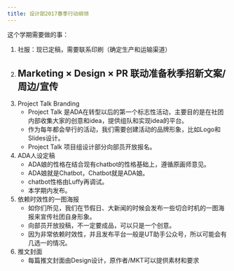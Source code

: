 ```yaml
---
title: 设计部2017春季行动纲领
---
```


这个学期需要做的事：

1. 社服：现已定稿，需要联系印刷（确定生产和运输渠道）
2. Marketing × Design × PR 联动准备秋季招新文案/周边/宣传
    -   
3. Project Talk Branding
    -   Project Talk 是ADA在转型以后的第一个标志性活动，主要目的是在社团内部收集大家的创意和idea，提供组队和实现idea的平台。
    -   作为每年都会举行的活动，我们需要创建活动的品牌形象，比如Logo和Slides设计。
    -   Project Talk 项目组设计部分向部员开放报名。
4. ADA人设定稿
    -   ADA娘的性格在结合现有chatbot的性格基础上，遵循原画师意见。
    -   ADA娘就是Chatbot，Chatbot就是ADA娘。
    -   chatbot性格由Luffy再调试。
    -   本学期内发布。
5. 依赖时效性的一图海报
    -   如你们所见，我们在节假日、大新闻的时候会发布一些切合时机的一图海报来宣传社团自身形象。
    -   向部员开放投稿，不一定要成品，可以只是一个创意。
    -   因为非常依赖时效性，并且发布平台一般是UT助手公众号，所以可能会有几选一的情况。
6. 推文封面
    -   每篇推文封面由Design设计，原作者/MKT可以提供素材和要求
